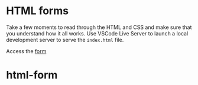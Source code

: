 # HTML forms

Take a few moments to read through the HTML and CSS and make sure that you understand how it all works. Use VSCode Live Server to launch a local development server to serve the `index.html` file.

Access the [form](https://amankiitg.github.io/html-form/)
# html-form
